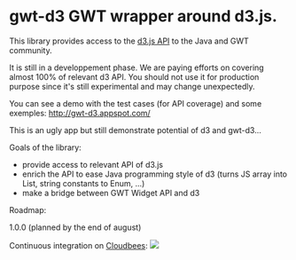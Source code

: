 gwt-d3 GWT wrapper around d3.js.
======

This library provides access to the [d3.js API](http://d3js.org/) to the Java and GWT community.

It is still in a developpement phase. We are paying efforts on covering almost 100% of relevant d3 API.
You should not use it for production purpose since it's still experimental and may change unexpectedly.

You can see a demo with the test cases (for API coverage) and some exemples:
http://gwt-d3.appspot.com/

This is an ugly app but still demonstrate potential of d3 and gwt-d3... 

Goals of the library:
- provide access to relevant API of d3.js
- enrich the API to ease Java programming style of d3 (turns JS array into List, string constants to Enum, ...)
- make a bridge between GWT Widget API and d3 


Roadmap:

1.0.0 (planned by the end of august) 



Continuous integration on <a href="https://gwt-d3.ci.cloudbees.com/job/CI%20of%20gwt-d3/">Cloudbees</a>:
<a href='https://gwt-d3.ci.cloudbees.com/job/CI%20of%20gwt-d3/'><img src='https://gwt-d3.ci.cloudbees.com/buildStatus/icon?job=CI of gwt-d3'></a>

